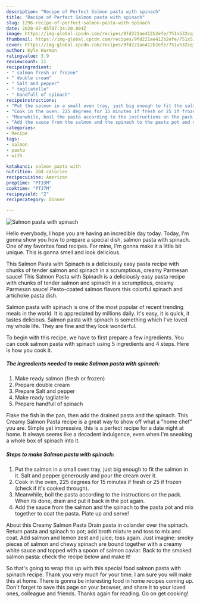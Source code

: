 ```yaml
---
description: "Recipe of Perfect Salmon pasta with spinach"
title: "Recipe of Perfect Salmon pasta with spinach"
slug: 1296-recipe-of-perfect-salmon-pasta-with-spinach
date: 2020-07-05T07:34:20.004Z
image: https://img-global.cpcdn.com/recipes/9fd221ae412b2efe/751x532cq70/salmon-pasta-with-spinach-recipe-main-photo.jpg
thumbnail: https://img-global.cpcdn.com/recipes/9fd221ae412b2efe/751x532cq70/salmon-pasta-with-spinach-recipe-main-photo.jpg
cover: https://img-global.cpcdn.com/recipes/9fd221ae412b2efe/751x532cq70/salmon-pasta-with-spinach-recipe-main-photo.jpg
author: Kyle Harmon
ratingvalue: 3.9
reviewcount: 11
recipeingredient:
- " salmon fresh or frozen"
- " double cream"
- " Salt and pepper"
- " tagliatelle"
- " handfull of spinach"
recipeinstructions:
- "Put the salmon in a small oven tray, just big enough to fit the salmon in it. Salt and pepper generously and pour the cream over it."
- "Cook in the oven, 225 degrees for 15 minutes if fresh or 25 if frozen (check if it&#39;s cooked through)."
- "Meanwhile, boil the pasta according to the instructions on the pack. When its done, drain and put it back in the pot again."
- "Add the sauce from the salmon and the spinach to the pasta pot and mix together to coat the pasta. Plate up and serve!"
categories:
- Recipe
tags:
- salmon
- pasta
- with

katakunci: salmon pasta with 
nutrition: 204 calories
recipecuisine: American
preptime: "PT33M"
cooktime: "PT37M"
recipeyield: "2"
recipecategory: Dinner

---
```



![Salmon pasta with spinach](https://img-global.cpcdn.com/recipes/9fd221ae412b2efe/751x532cq70/salmon-pasta-with-spinach-recipe-main-photo.jpg)

Hello everybody, I hope you are having an incredible day today. Today, I'm gonna show you how to prepare a special dish, salmon pasta with spinach. One of my favorites food recipes. For mine, I'm gonna make it a little bit unique. This is gonna smell and look delicious.

This Salmon Pasta with Spinach is a deliciously easy pasta recipe with chunks of tender salmon and spinach in a scrumptious, creamy Parmesan sauce! This Salmon Pasta with Spinach is a deliciously easy pasta recipe with chunks of tender salmon and spinach in a scrumptious, creamy Parmesan sauce! Pesto-coated salmon flavors this colorful spinach and artichoke pasta dish.

Salmon pasta with spinach is one of the most popular of recent trending meals in the world. It is appreciated by millions daily. It's easy, it is quick, it tastes delicious. Salmon pasta with spinach is something which I've loved my whole life. They are fine and they look wonderful.


To begin with this recipe, we have to first prepare a few ingredients. You can cook salmon pasta with spinach using 5 ingredients and 4 steps. Here is how you cook it.

<!--inarticleads1-->

##### The ingredients needed to make Salmon pasta with spinach:

1. Make ready  salmon (fresh or frozen)
1. Prepare  double cream
1. Prepare  Salt and pepper
1. Make ready  tagliatelle
1. Prepare  handfull of spinach


Flake the fish in the pan, then add the drained pasta and the spinach. This Creamy Salmon Pasta recipe is a great way to show off what a &#34;home chef&#34; you are. Simple yet impressive, this is a perfect recipe for a date night at home. It always seems like a decadent indulgence, even when I&#39;m sneaking a whole box of spinach into it. 

<!--inarticleads2-->

##### Steps to make Salmon pasta with spinach:

1. Put the salmon in a small oven tray, just big enough to fit the salmon in it. Salt and pepper generously and pour the cream over it.
1. Cook in the oven, 225 degrees for 15 minutes if fresh or 25 if frozen (check if it&#39;s cooked through).
1. Meanwhile, boil the pasta according to the instructions on the pack. When its done, drain and put it back in the pot again.
1. Add the sauce from the salmon and the spinach to the pasta pot and mix together to coat the pasta. Plate up and serve!


About this Creamy Salmon Pasta Drain pasta in colander over the spinach. Return pasta and spinach to pot; add broth mixture and toss to mix and coat. Add salmon and lemon zest and juice; toss again. Just imagine: smoky pieces of salmon and chewy spinach are bound together with a creamy white sauce and topped with a spoon of salmon caviar. Back to the smoked salmon pasta: check the recipe below and make it! 

So that's going to wrap this up with this special food salmon pasta with spinach recipe. Thank you very much for your time. I am sure you will make this at home. There is gonna be interesting food in home recipes coming up. Don't forget to save this page on your browser, and share it to your loved ones, colleague and friends. Thanks again for reading. Go on get cooking!
